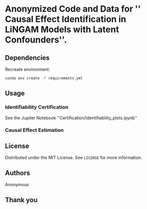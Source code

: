 <!-- ABOUT THE PROJECT -->
# Anonymized Code and Data for '' Causal Effect Identification in LiNGAM Models with Latent Confounders''.

## Dependencies
Recreate environment:

  ```sh
  conda env create -f requirements.yml
  ```

<!-- USAGE EXAMPLES -->
## Usage
### Identifiability Certification
See the Jupiter Notebook ''Certification/Identifiability_plots.ipynb''
### Causal Effect Estimation


<!-- LICENSE -->
## License

Distributed under the MIT License. See `LICENSE` for more information.

<!-- Authors -->
## Authors

Anonymous

## Thank you
